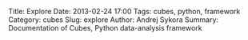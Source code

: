 Title: Explore
Date: 2013-02-24 17:00
Tags: cubes, python, framework
Category: cubes
Slug: explore
Author: Andrej Sykora
Summary: Documentation of Cubes, Python data-analysis framework

